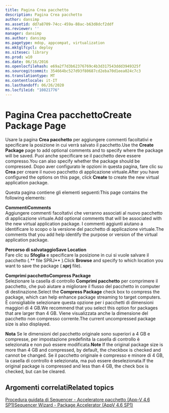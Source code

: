 ```yaml
---
title: Pagina Crea pacchetto
description: Pagina Crea pacchetto
author: dansimp
ms.assetid: dd7a8709-74cc-459a-88ac-b63d8dcf2ddf
ms.reviewer: ''
manager: dansimp
ms.author: dansimp
ms.pagetype: mdop, appcompat, virtualization
ms.mktglfcycl: deploy
ms.sitesec: library
ms.prod: w10
ms.date: 06/16/2016
ms.openlocfilehash: e69a2f7d3b62376769c4b3d317543ddd3949325f
ms.sourcegitcommit: 354664bc527d93f80687cd2eba70d1eea024c7c3
ms.translationtype: MT
ms.contentlocale: it-IT
ms.lasthandoff: 06/26/2020
ms.locfileid: "10821776"
---
```

# <span data-ttu-id="4236c-103">Pagina Crea pacchetto</span><span class="sxs-lookup"><span data-stu-id="4236c-103">Create Package Page</span></span>


<span data-ttu-id="4236c-104">Usare la pagina **Crea pacchetto** per aggiungere commenti facoltativi e specificare la posizione in cui verrà salvato il pacchetto.</span><span class="sxs-lookup"><span data-stu-id="4236c-104">Use the **Create Package** page to add optional comments and to specify where the package will be saved.</span></span> <span data-ttu-id="4236c-105">Puoi anche specificare se il pacchetto deve essere compresso.</span><span class="sxs-lookup"><span data-stu-id="4236c-105">You can also specify whether the package should be compressed.</span></span> <span data-ttu-id="4236c-106">Dopo aver configurato le opzioni in questa pagina, fare clic su **Crea** per creare il nuovo pacchetto di applicazione virtuale.</span><span class="sxs-lookup"><span data-stu-id="4236c-106">After you have configured the options on this page, click **Create** to create the new virtual application package.</span></span>

<span data-ttu-id="4236c-107">Questa pagina contiene gli elementi seguenti:</span><span class="sxs-lookup"><span data-stu-id="4236c-107">This page contains the following elements:</span></span>

<a href="" id="comments"></a>**<span data-ttu-id="4236c-108">Commenti</span><span class="sxs-lookup"><span data-stu-id="4236c-108">Comments</span></span>**  
<span data-ttu-id="4236c-109">Aggiungere commenti facoltativi che verranno associati al nuovo pacchetto di applicazione virtuale.</span><span class="sxs-lookup"><span data-stu-id="4236c-109">Add optional comments that will be associated with the new virtual application package.</span></span> <span data-ttu-id="4236c-110">I commenti aggiunti aiutano a identificare lo scopo o la versione del pacchetto di applicazione virtuale.</span><span class="sxs-lookup"><span data-stu-id="4236c-110">The comments that you add help identify the purpose or version of the virtual application package.</span></span>

<a href="" id="save-location"></a>**<span data-ttu-id="4236c-111">Percorso di salvataggio</span><span class="sxs-lookup"><span data-stu-id="4236c-111">Save Location</span></span>**  
<span data-ttu-id="4236c-112">Fare clic su **Sfoglia** e specificare la posizione in cui si vuole salvare il pacchetto (.\*\* file SPRJ\*\* ).</span><span class="sxs-lookup"><span data-stu-id="4236c-112">Click **Browse** and specify to which location you want to save the package (.**sprj** file).</span></span>

<a href="" id="compress-package"></a>**<span data-ttu-id="4236c-113">Comprimi pacchetto</span><span class="sxs-lookup"><span data-stu-id="4236c-113">Compress Package</span></span>**  
<span data-ttu-id="4236c-114">Selezionare la casella di controllo **Comprimi pacchetto** per comprimere il pacchetto, che può aiutare a migliorare il flusso del pacchetto in computer di destinazione.</span><span class="sxs-lookup"><span data-stu-id="4236c-114">Select the **Compress Package** check box to compress the package, which can help enhance package streaming to target computers.</span></span> <span data-ttu-id="4236c-115">È consigliabile selezionare questa opzione per i pacchetti di dimensioni maggiori di 4 GB.</span><span class="sxs-lookup"><span data-stu-id="4236c-115">We recommend that you select this option for packages that are larger than 4 GB.</span></span> <span data-ttu-id="4236c-116">Viene visualizzata anche la dimensione del pacchetto non compresso corrente.</span><span class="sxs-lookup"><span data-stu-id="4236c-116">The current uncompressed package size is also displayed.</span></span>

<span data-ttu-id="4236c-117">**Nota**  Se le dimensioni del pacchetto originale sono superiori a 4 GB e compresse, per impostazione predefinita la casella di controllo è selezionata e non può essere modificata.</span><span class="sxs-lookup"><span data-stu-id="4236c-117">**Note** If the original package size is more than 4 GB and compressed, by default, the checkbox is checked and cannot be changed.</span></span> <span data-ttu-id="4236c-118">Se il pacchetto originale è compresso e minore di 4 GB, la casella di controllo è selezionata, ma può essere deselezionata.</span><span class="sxs-lookup"><span data-stu-id="4236c-118">If the original package is compressed and less than 4 GB, the check box is checked, but can be cleared.</span></span>

 

## <span data-ttu-id="4236c-119">Argomenti correlati</span><span class="sxs-lookup"><span data-stu-id="4236c-119">Related topics</span></span>


[<span data-ttu-id="4236c-120">Procedura guidata di Sequencer - Acceleratore pacchetto (App-V 4.6 SP1)</span><span class="sxs-lookup"><span data-stu-id="4236c-120">Sequencer Wizard - Package Accelerator (AppV 4.6 SP1)</span></span>](sequencer-wizard---package-accelerator--appv-46-sp1-.md)

 

 





